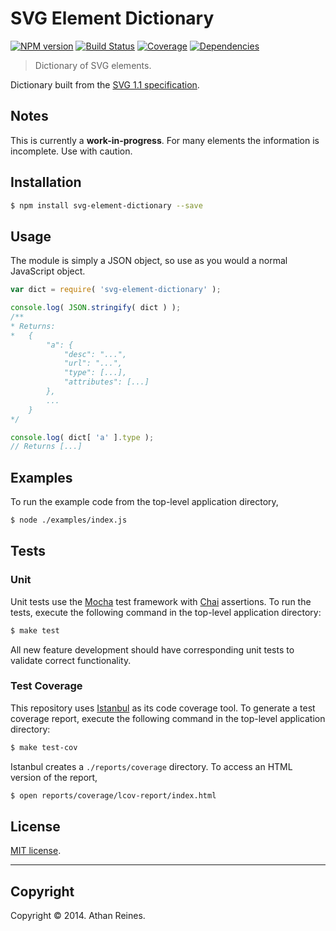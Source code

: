SVG Element Dictionary
=======================
[![NPM version][npm-image]][npm-url] [![Build Status][travis-image]][travis-url] [![Coverage][coveralls-image]][coveralls-url] [![Dependencies][dependencies-image]][dependencies-url]

> Dictionary of SVG elements.

Dictionary built from the [SVG 1.1 specification](http://www.w3.org/TR/SVG/eltindex.html).


## Notes

This is currently a __work-in-progress__. For many elements the information is incomplete. Use with caution.


## Installation

``` bash
$ npm install svg-element-dictionary --save
```


## Usage

The module is simply a JSON object, so use as you would a normal JavaScript object.

``` javascript
var dict = require( 'svg-element-dictionary' );

console.log( JSON.stringify( dict ) );
/**
* Returns:
*	{
		"a": {
			"desc": "...",
			"url": "...",
			"type": [...],
			"attributes": [...]
		},
		...
	}
*/

console.log( dict[ 'a' ].type );
// Returns [...]
```

## Examples

To run the example code from the top-level application directory,

``` bash
$ node ./examples/index.js
```


## Tests

### Unit

Unit tests use the [Mocha](http://visionmedia.github.io/mocha) test framework with [Chai](http://chaijs.com) assertions. To run the tests, execute the following command in the top-level application directory:

``` bash
$ make test
```

All new feature development should have corresponding unit tests to validate correct functionality.


### Test Coverage

This repository uses [Istanbul](https://github.com/gotwarlost/istanbul) as its code coverage tool. To generate a test coverage report, execute the following command in the top-level application directory:

``` bash
$ make test-cov
```

Istanbul creates a `./reports/coverage` directory. To access an HTML version of the report,

``` bash
$ open reports/coverage/lcov-report/index.html
```


## License

[MIT license](http://opensource.org/licenses/MIT). 


---
## Copyright

Copyright &copy; 2014. Athan Reines.



[npm-image]: http://img.shields.io/npm/v/svg-element-dictionary.svg
[npm-url]: https://npmjs.org/package/svg-element-dictionary

[travis-image]: http://img.shields.io/travis/element-io/svg-element-dictionary/master.svg
[travis-url]: https://travis-ci.org/element-io/svg-element-dictionary

[coveralls-image]: https://img.shields.io/coveralls/element-io/svg-element-dictionary/master.svg
[coveralls-url]: https://coveralls.io/r/element-io/svg-element-dictionary?branch=master

[dependencies-image]: http://img.shields.io/david/element-io/svg-element-dictionary.svg
[dependencies-url]: https://david-dm.org/element-io/svg-element-dictionary

[dev-dependencies-image]: http://img.shields.io/david/dev/element-io/svg-element-dictionary.svg
[dev-dependencies-url]: https://david-dm.org/dev/element-io/svg-element-dictionary

[github-issues-image]: http://img.shields.io/github/issues/element-io/svg-element-dictionary.svg
[github-issues-url]: https://github.com/element-io/svg-element-dictionary/issues
